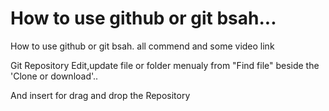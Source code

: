 # How to use github or git bsah...

How to use github or git bsah. all commend and some video link


Git Repository Edit,update file or folder menualy from "Find file" beside the 'Clone or download'..

And insert for drag and drop the Repository
